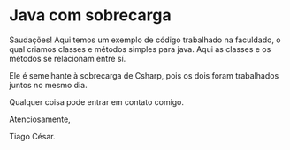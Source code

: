 # Java com sobrecarga
Saudações! Aqui temos um exemplo de código trabalhado na faculdado, o qual criamos classes e métodos simples para java. Aqui as classes e os métodos se relacionam entre sí.

Ele é semelhante à sobrecarga de Csharp, pois os dois foram trabalhados juntos no mesmo dia.


Qualquer coisa pode entrar em contato comigo.

Atenciosamente,

Tiago César.
